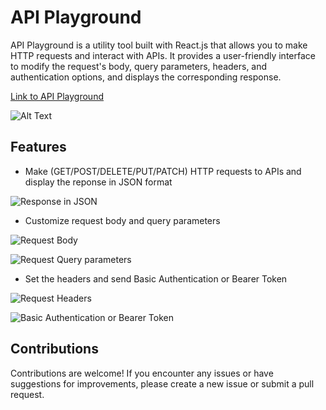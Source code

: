 # API Playground

API Playground is a utility tool built with React.js that allows you to make HTTP requests and interact with APIs. It provides a user-friendly interface to modify the request's body, query parameters, headers, and authentication options, and displays the corresponding response.

[Link to API Playground](https://hamdan-k.me/API-Playground/)


![Alt Text](https://res.cloudinary.com/dftm1aoqy/image/upload/v1687354423/api-playground_vogmtc.png)

## Features

- Make (GET/POST/DELETE/PUT/PATCH) HTTP requests to APIs and display the reponse in JSON format

![Response in JSON](https://res.cloudinary.com/dftm1aoqy/image/upload/v1687355161/api-playground-response_flf9lv.png)

- Customize request body and query parameters

![Request Body](https://res.cloudinary.com/dftm1aoqy/image/upload/v1687355160/api-playground-body_yqlb0h.png)

![Request Query parameters](https://res.cloudinary.com/dftm1aoqy/image/upload/v1687355160/api-playground-query_bk8jaw.png)

- Set the headers and send Basic Authentication or Bearer Token

![Request Headers](https://res.cloudinary.com/dftm1aoqy/image/upload/v1687355160/api-playground-headers_etgoua.png)

![Basic Authentication or Bearer Token](https://res.cloudinary.com/dftm1aoqy/image/upload/v1687355160/api-playground-auth_fxa3ex.png)


## Contributions

Contributions are welcome! If you encounter any issues or have suggestions for improvements, please create a new issue or submit a pull request.
